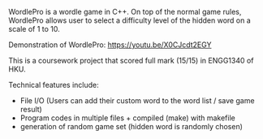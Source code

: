 WordlePro is a wordle game in C++. On top of the normal game rules, WordlePro allows user to select a difficulty level of the hidden word on a scale of 1 to 10.

Demonstration of WordlePro: https://youtu.be/X0CJcdt2EGY

This is a coursework project that scored full mark (15/15) in ENGG1340 of HKU.

Technical features include:

- File I/O (Users can add their custom word to the word list / save game result)
- Program codes in multiple files + compiled (make) with makefile
- generation of random game set (hidden word is randomly chosen)
